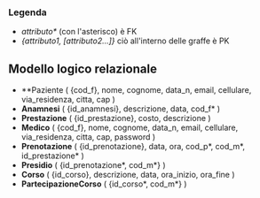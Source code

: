 ### Legenda

- _attributo\*_ (con l'asterisco) è FK
- _\{attributo1, \[attributo2...\]\}_ ciò all'interno delle graffe è PK

## Modello logico relazionale

- **Paziente ( {cod_f}, nome, cognome, data_n, email, cellulare, via_residenza, citta, cap )
- **Anamnesi** ( {id_anamnesi}, descrizione, data, cod_f* )
- **Prestazione** ( {id_prestazione}, costo, descrizione )
- **Medico** ( {cod_f}, nome, cognome, data_n, email, cellulare, via_residenza, citta, cap, password )
- **Prenotazione** ( {id_prenotazione}, data, ora, cod_p*, cod_m*, id_prestazione* )
- **Presidio** ( {id_prenotazione*, cod_m*} )
- **Corso** ( {id_corso}, descrizione, data, ora_inizio, ora_fine )
- **PartecipazioneCorso** ( {id_corso*, cod_m*} )
